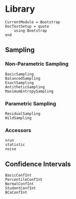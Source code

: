 # Library

```@meta
CurrentModule = Bootstrap
DocTestSetup = quote
    using Bootstrap
end
```


## Sampling

### Non-Parametric Sampling

```@docs
BasicSampling
BalancedSampling
ExactSampling
AntitheticSampling
MaximumEntropySampling
```


### Parametric Sampling

```@docs
ResidualSampling
WildSampling
```


### Accessors

```@docs
nrun
statistic
noise
```


## Confidence Intervals

```@docs
BasicConfInt
PercentileConfInt
NormalConfInt
StudentConfInt
BCaConfInt
```
